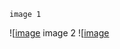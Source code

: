     image 1                  
![[image](Screenshot%202021-11-04%20at%2012.22.30.png)
           image 2 
![[image](Screenshot%202021-11-04%20at%2012.05.54.png)
